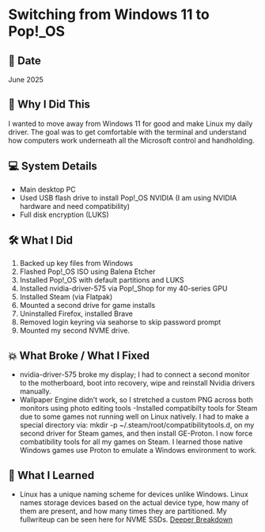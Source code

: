 # Switching from Windows 11 to Pop!_OS

## 📅 Date
June 2025

## 🎯 Why I Did This
I wanted to move away from Windows 11 for good and make Linux my daily driver. The goal was to get comfortable with the terminal and understand how computers work underneath all the Microsoft control and handholding.

## 💻 System Details
- Main desktop PC
- Used USB flash drive to install Pop!_OS NVIDIA (I am using NVIDIA hardware and need compatibility)
- Full disk encryption (LUKS)

## 🛠️ What I Did
1. Backed up key files from Windows
2. Flashed Pop!_OS ISO using Balena Etcher
3. Installed Pop!_OS with default partitions and LUKS
4. Installed nvidia-driver-575 via Pop!_Shop for my 40-series GPU
5. Installed Steam (via Flatpak)
6. Mounted a second drive for game installs
7. Uninstalled Firefox, installed Brave
8. Removed login keyring via seahorse to skip password prompt
9. Mounted my second NVME drive. 

## 💥 What Broke / What I Fixed
- nvidia-driver-575 broke my display; I had to connect a second monitor to the motherboard, boot into recovery, wipe and reinstall Nvidia drivers manually.
- Wallpaper Engine didn’t work, so I stretched a custom PNG across both monitors using photo editing tools
-Installed compatibilty tools for Steam due to some games not running well on Linux natively. I had to make a special directory via: mkdir -p ~/.steam/root/compatibilitytools.d, on my second driver for Steam games, and then install GE-Proton. I now force combatibility tools for all my games on Steam. I learned those native Windows games use Proton to emulate a Windows environment to work.

## 🧠 What I Learned
- Linux has a unique naming scheme for devices unlike Windows. Linux names storage devices based on the actual device type, how many of them are present, and how many times they are partitioned. My fullwriteup can be seen here for NVME SSDs. [Deeper Breakdown](/notes/expanded/NVME_naming_explained_linux.md)
